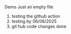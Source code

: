 Demo  Just an empty file
 1. testing the github action
2. testing by 06/06/2025
3. git hub code changes done
